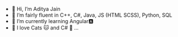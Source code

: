 - 👋 Hi, I’m Aditya Jain
- 👀 I’m fairly fluent in C++, C#, Java, JS (HTML SCSS), Python, SQL
- 🌱 I’m currently learning Angular🅰️
- 💞️ I love Cats 🐱 and C# 💾 ...

<!---
AJAdityaJain/AJAdityaJain is a ✨ special ✨ repository because its `README.md` (this file) appears on your GitHub profile.
You can click the Preview link to take a look at your changes.
--->
